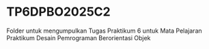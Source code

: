 # TP6DPBO2025C2
Folder untuk mengumpulkan Tugas Praktikum 6 untuk Mata Pelajaran Praktikum Desain Pemrograman Berorientasi Objek
